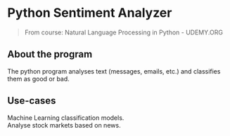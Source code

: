 # Python Sentiment Analyzer

> From course: Natural Language Processing in Python - UDEMY.ORG

## About the program
The python program analyses text (messages, emails, etc.) and classifies them as good or bad.


## Use-cases
Machine Learning classification models.<br>
Analyse stock markets based on news.<br>
